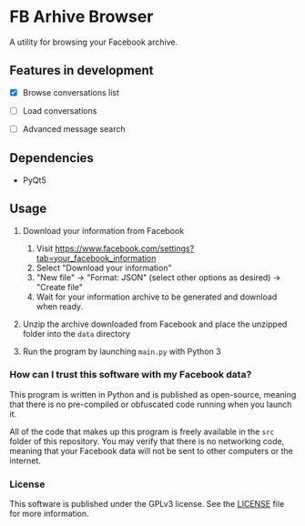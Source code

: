 # FB Arhive Browser

A utility for browsing your Facebook archive.


## Features in development

- [x] Browse conversations list
- [ ] Load conversations
- [ ] Advanced message search


## Dependencies

- PyQt5


## Usage

1.  Download your information from Facebook
    1.  Visit https://www.facebook.com/settings?tab=your_facebook_information
    2.  Select "Download your information"
    3.  "New file" -> "Format: JSON" (select other options as desired) -> "Create file"
    4.  Wait for your information archive to be generated and download when ready.

2.  Unzip the archive downloaded from Facebook and place the unzipped folder into the `data` directory

3.  Run the program by launching `main.py` with Python 3


### How can I trust this software with my Facebook data?

This program is written in Python and is published as open-source, meaning that there is no pre-compiled or obfuscated code running when you launch it.

All of the code that makes up this program is freely available in the `src` folder of this repository. You may verify that there is no networking code, meaning that your Facebook data will not be sent to other computers or the internet.


### License

This software is published under the GPLv3 license. See the [LICENSE](LICENSE) file for more information.

